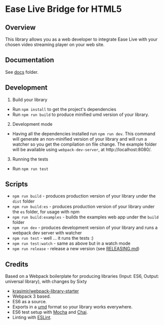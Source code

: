 # Ease Live Bridge for HTML5

## Overview

This library allows you as a web developer to integrate Ease Live with your chosen video streaming player on your web site.

## Documentation

See [docs](docs) folder.

## Development

1. Build your library
  * Run `npm install` to get the project's dependencies
  * Run `npm run build` to produce minified umd version of your library.
2. Development mode
  * Having all the dependencies installed run `npm run dev`. This command will generate an non-minified version of your library and will run a watcher so you get the compilation on file change. The example folder will be available using `webpack-dev-server`, at http://localhost:8080/.
3. Running the tests
  * Run `npm run test`

## Scripts

* `npm run build` - produces production version of your library under the `dist` folder
* `npm run build:es` - produces production version of your library under the `es` folder, for usage with npm
* `npm run build:examples` - builds the examples web app under the `build` folder
* `npm run dev` - produces development version of your library and runs a webpack dev server with watcher
* `npm run test` - well ... it runs the tests :)
* `npm run test:watch` - same as above but in a watch mode
* `npm run release` - release a new version (see [RELEASING.md](./RELEASING.md))

## Credits

Based on a Webpack boilerplate for producing libraries (Input: ES6, Output: universal library), with changes by Sixty

* [krasimir/webpack-library-starter](https://github.com/krasimir/webpack-library-starter)
* Webpack 3 based.
* ES6 as a source.
* Exports in a [umd](https://github.com/umdjs/umd) format so your library works everywhere.
* ES6 test setup with [Mocha](http://mochajs.org/) and [Chai](http://chaijs.com/).
* Linting with [ESLint](http://eslint.org/).
